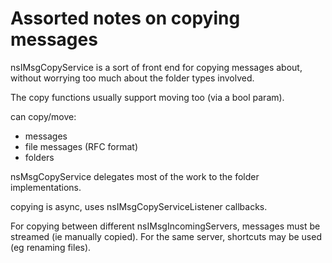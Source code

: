# Assorted notes on copying messages


nsIMsgCopyService is a sort of front end for copying messages about, without worrying too much about the folder types involved.

The copy functions usually support moving too (via a bool param).

can copy/move:
- messages
- file messages (RFC format)
- folders

nsMsgCopyService delegates most of the work to the folder implementations.

copying is async, uses nsIMsgCopyServiceListener callbacks.



For copying between different nsIMsgIncomingServers, messages must be streamed (ie manually copied).
For the same server, shortcuts may be used (eg renaming files).

